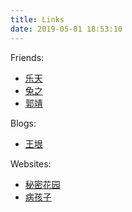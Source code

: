```yaml
---
title: Links
date: 2019-05-01 18:53:10
---
```


Friends:

* [乐天](https://www.letiantian.me/)
* [兔之](http://fuzhii.com/)
* [郭靖](https://guojing.io/)


Blogs:

* [王垠](http://www.yinwang.org/)



Websites:

* [秘密花园](http://www.yini.org/)
* [病孩子](http://www.sickbaby.org/)

